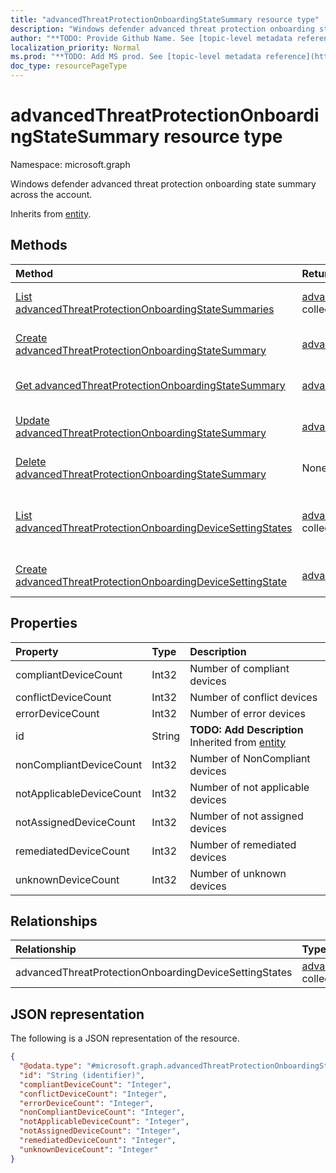 ```yaml
---
title: "advancedThreatProtectionOnboardingStateSummary resource type"
description: "Windows defender advanced threat protection onboarding state summary across the account."
author: "**TODO: Provide Github Name. See [topic-level metadata reference](https://msgo.azurewebsites.net/add/document/guidelines/metadata.html#topic-level-metadata)**"
localization_priority: Normal
ms.prod: "**TODO: Add MS prod. See [topic-level metadata reference](https://msgo.azurewebsites.net/add/document/guidelines/metadata.html#topic-level-metadata)**"
doc_type: resourcePageType
---
```


# advancedThreatProtectionOnboardingStateSummary resource type

Namespace: microsoft.graph



Windows defender advanced threat protection onboarding state summary across the account.


Inherits from [entity](../resources/entity.md).

## Methods
|Method|Return type|Description|
|:---|:---|:---|
|[List advancedThreatProtectionOnboardingStateSummaries](../api/advancedthreatprotectiononboardingstatesummary-list.md)|[advancedThreatProtectionOnboardingStateSummary](../resources/advancedthreatprotectiononboardingstatesummary.md) collection|Get a list of the [advancedThreatProtectionOnboardingStateSummary](../resources/advancedthreatprotectiononboardingstatesummary.md) objects and their properties.|
|[Create advancedThreatProtectionOnboardingStateSummary](../api/advancedthreatprotectiononboardingstatesummary-create.md)|[advancedThreatProtectionOnboardingStateSummary](../resources/advancedthreatprotectiononboardingstatesummary.md)|Create a new [advancedThreatProtectionOnboardingStateSummary](../resources/advancedthreatprotectiononboardingstatesummary.md) object.|
|[Get advancedThreatProtectionOnboardingStateSummary](../api/advancedthreatprotectiononboardingstatesummary-get.md)|[advancedThreatProtectionOnboardingStateSummary](../resources/advancedthreatprotectiononboardingstatesummary.md)|Read the properties and relationships of an [advancedThreatProtectionOnboardingStateSummary](../resources/advancedthreatprotectiononboardingstatesummary.md) object.|
|[Update advancedThreatProtectionOnboardingStateSummary](../api/advancedthreatprotectiononboardingstatesummary-update.md)|[advancedThreatProtectionOnboardingStateSummary](../resources/advancedthreatprotectiononboardingstatesummary.md)|Update the properties of an [advancedThreatProtectionOnboardingStateSummary](../resources/advancedthreatprotectiononboardingstatesummary.md) object.|
|[Delete advancedThreatProtectionOnboardingStateSummary](../api/advancedthreatprotectiononboardingstatesummary-delete.md)|None|Deletes an [advancedThreatProtectionOnboardingStateSummary](../resources/advancedthreatprotectiononboardingstatesummary.md) object.|
|[List advancedThreatProtectionOnboardingDeviceSettingStates](../api/advancedthreatprotectiononboardingstatesummary-list-advancedthreatprotectiononboardingdevicesettingstates.md)|[advancedThreatProtectionOnboardingDeviceSettingState](../resources/advancedthreatprotectiononboardingdevicesettingstate.md) collection|Get the advancedThreatProtectionOnboardingDeviceSettingState resources from the advancedThreatProtectionOnboardingDeviceSettingStates navigation property.|
|[Create advancedThreatProtectionOnboardingDeviceSettingState](../api/advancedthreatprotectiononboardingstatesummary-post-advancedthreatprotectiononboardingdevicesettingstates.md)|[advancedThreatProtectionOnboardingDeviceSettingState](../resources/advancedthreatprotectiononboardingdevicesettingstate.md)|Create a new advancedThreatProtectionOnboardingDeviceSettingState object.|

## Properties
|Property|Type|Description|
|:---|:---|:---|
|compliantDeviceCount|Int32|Number of compliant devices|
|conflictDeviceCount|Int32|Number of conflict devices|
|errorDeviceCount|Int32|Number of error devices|
|id|String|**TODO: Add Description** Inherited from [entity](../resources/entity.md)|
|nonCompliantDeviceCount|Int32|Number of NonCompliant devices|
|notApplicableDeviceCount|Int32|Number of not applicable devices|
|notAssignedDeviceCount|Int32|Number of not assigned devices|
|remediatedDeviceCount|Int32|Number of remediated devices|
|unknownDeviceCount|Int32|Number of unknown devices|

## Relationships
|Relationship|Type|Description|
|:---|:---|:---|
|advancedThreatProtectionOnboardingDeviceSettingStates|[advancedThreatProtectionOnboardingDeviceSettingState](../resources/advancedthreatprotectiononboardingdevicesettingstate.md) collection|**TODO: Add Description**|

## JSON representation
The following is a JSON representation of the resource.
<!-- {
  "blockType": "resource",
  "keyProperty": "id",
  "@odata.type": "microsoft.graph.advancedThreatProtectionOnboardingStateSummary",
  "baseType": "microsoft.graph.entity",
  "openType": false
}
-->
``` json
{
  "@odata.type": "#microsoft.graph.advancedThreatProtectionOnboardingStateSummary",
  "id": "String (identifier)",
  "compliantDeviceCount": "Integer",
  "conflictDeviceCount": "Integer",
  "errorDeviceCount": "Integer",
  "nonCompliantDeviceCount": "Integer",
  "notApplicableDeviceCount": "Integer",
  "notAssignedDeviceCount": "Integer",
  "remediatedDeviceCount": "Integer",
  "unknownDeviceCount": "Integer"
}
```

